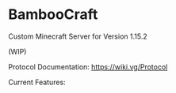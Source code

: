 # BambooCraft
Custom Minecraft Server for Version 1.15.2

(WIP)

Protocol Documentation: https://wiki.vg/Protocol

Current Features:
